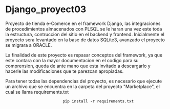 # Django_proyect03

Proyecto de tienda e-Comerce en el framework Django, las integraciones de procedimientos almacenados con PLSQL se le haran una vez este toda la estructura,  contruccion del sitio en el backend y frontend. Inicialmente el proyecto sera levantado en la base de datos SQLite3, avanzado el proyecto se migrara a ORACLE.

La finalidad de este proyecto es repasar conceptos del framework, ya que este contara con la mayor documentacion en el codigo para su comprension, queda de ante mano que esta invitado a descargarlo y hacerle las modificaciones que te parezcan apropiadas.

Para tener todas las dependencias del proyecto, es necesario que ejecute un archivo que se encuentra en la carpeta del proyecto "Marketplace", el cual se llama requirements.txt


                             pip install -r requirements.txt


